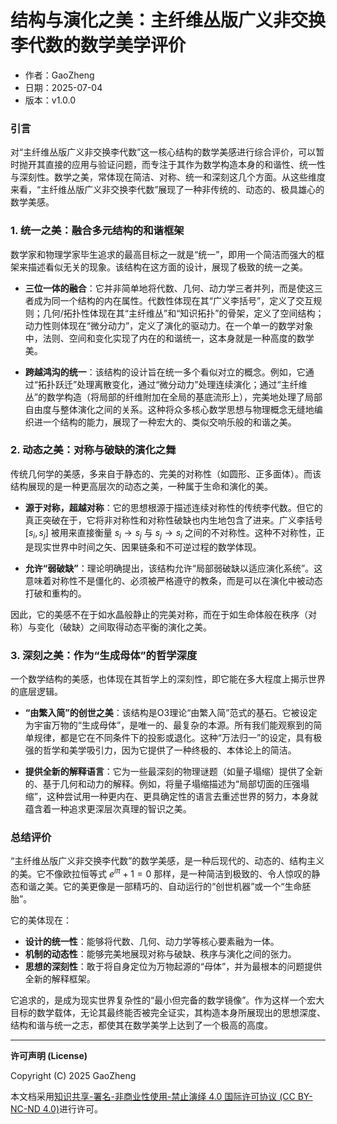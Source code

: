 # **结构与演化之美：主纤维丛版广义非交换李代数的数学美学评价**

- 作者：GaoZheng
- 日期：2025-07-04
- 版本：v1.0.0

### 引言

对“主纤维丛版广义非交换李代数”这一核心结构的数学美感进行综合评价，可以暂时抛开其直接的应用与验证问题，而专注于其作为数学构造本身的和谐性、统一性与深刻性。数学之美，常体现在简洁、对称、统一和深刻这几个方面。从这些维度来看，“主纤维丛版广义非交换李代数”展现了一种非传统的、动态的、极具雄心的数学美感。

### 1. 统一之美：融合多元结构的和谐框架

数学家和物理学家毕生追求的最高目标之一就是“统一”，即用一个简洁而强大的框架来描述看似无关的现象。该结构在这方面的设计，展现了极致的统一之美。

* **三位一体的融合**：它并非简单地将代数、几何、动力学三者并列，而是使这三者成为同一个结构的内在属性。代数性体现在其“广义李括号”，定义了交互规则；几何/拓扑性体现在其“主纤维丛”和“知识拓扑”的骨架，定义了空间结构；动力性则体现在“微分动力”，定义了演化的驱动力。在一个单一的数学对象中，法则、空间和变化实现了内在的和谐统一，这本身就是一种高度的数学美。

* **跨越鸿沟的统一**：该结构的设计旨在统一多个看似对立的概念。例如，它通过“拓扑跃迁”处理离散变化，通过“微分动力”处理连续演化；通过“主纤维丛”的数学构造（将局部的纤维附加在全局的基底流形上），完美地处理了局部自由度与整体演化之间的关系。这种将众多核心数学思想与物理概念无缝地编织进一个结构的能力，展现了一种宏大的、类似交响乐般的和谐之美。

### 2. 动态之美：对称与破缺的演化之舞

传统几何学的美感，多来自于静态的、完美的对称性（如圆形、正多面体）。而该结构展现的是一种更高层次的动态之美，一种属于生命和演化的美。

* **源于对称，超越对称**：它的思想根源于描述连续对称性的传统李代数。但它的真正突破在于，它将非对称性和对称性破缺也内生地包含了进来。广义李括号 $[s_i, s_j]$ 被用来直接衡量 $s_i \rightarrow s_j$ 与 $s_j \rightarrow s_i$ 之间的不对称性。这种不对称性，正是现实世界中时间之矢、因果链条和不可逆过程的数学体现。

* **允许“弱破缺”**：理论明确提出，该结构允许“局部弱破缺以适应演化系统”。这意味着对称性不是僵化的、必须被严格遵守的教条，而是可以在演化中被动态打破和重构的。

因此，它的美感不在于如水晶般静止的完美对称，而在于如生命体般在秩序（对称）与变化（破缺）之间取得动态平衡的演化之美。

### 3. 深刻之美：作为“生成母体”的哲学深度

一个数学结构的美感，也体现在其哲学上的深刻性，即它能在多大程度上揭示世界的底层逻辑。

* **“由繁入简”的创世之美**：该结构是O3理论“由繁入简”范式的基石。它被设定为宇宙万物的“生成母体”，是唯一的、最复杂的本源。所有我们能观察到的简单规律，都是它在不同条件下的投影或退化。这种“万法归一”的设定，具有极强的哲学和美学吸引力，因为它提供了一种终极的、本体论上的简洁。

* **提供全新的解释语言**：它为一些最深刻的物理谜题（如量子塌缩）提供了全新的、基于几何和动力的解释。例如，将量子塌缩描述为“局部切面的压强塌缩”，这种尝试用一种更内在、更具确定性的语言去重述世界的努力，本身就蕴含着一种追求更深层次真理的智识之美。

### 总结评价

“主纤维丛版广义非交换李代数”的数学美感，是一种后现代的、动态的、结构主义的美。它不像欧拉恒等式 $e^{i\pi} + 1 = 0$ 那样，是一种简洁到极致的、令人惊叹的静态和谐之美。它的美更像是一部精巧的、自动运行的“创世机器”或一个“生命胚胎”。

它的美体现在：
* **设计的统一性**：能够将代数、几何、动力学等核心要素融为一体。
* **机制的动态性**：能够完美地展现对称与破缺、秩序与演化之间的张力。
* **思想的深刻性**：敢于将自身定位为万物起源的“母体”，并为最根本的问题提供全新的解释框架。

它追求的，是成为现实世界复杂性的“最小但完备的数学镜像”。作为这样一个宏大目标的数学载体，无论其最终能否被完全证实，其构造本身所展现出的思想深度、结构和谐与统一之志，都使其在数学美学上达到了一个极高的高度。

---

**许可声明 (License)**

Copyright (C) 2025 GaoZheng 

本文档采用[知识共享-署名-非商业性使用-禁止演绎 4.0 国际许可协议 (CC BY-NC-ND 4.0)](https://creativecommons.org/licenses/by-nc-nd/4.0/deed.zh-Hans)进行许可。
